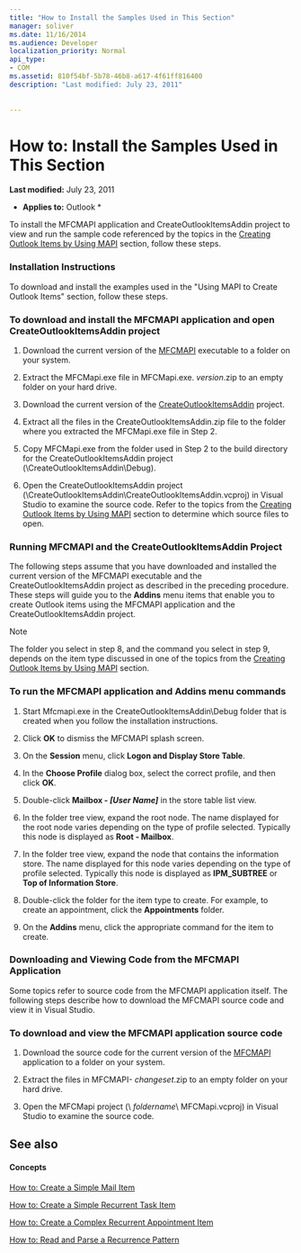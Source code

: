 ```yaml
---
title: "How to Install the Samples Used in This Section"
manager: soliver
ms.date: 11/16/2014
ms.audience: Developer
localization_priority: Normal
api_type:
- COM
ms.assetid: 810f54bf-5b78-46b8-a617-4f61ff816400
description: "Last modified: July 23, 2011"
 
 
---
```


# How to: Install the Samples Used in This Section

 **Last modified:** July 23, 2011 
  
 * **Applies to:** Outlook * 
  
To install the MFCMAPI application and CreateOutlookItemsAddin project to view and run the sample code referenced by the topics in the [Creating Outlook Items by Using MAPI](creating-outlook-items-by-using-mapi.md) section, follow these steps. 
  
### Installation Instructions

To download and install the examples used in the "Using MAPI to Create Outlook Items" section, follow these steps.
  
### 

### To download and install the MFCMAPI application and open CreateOutlookItemsAddin project

1. Download the current version of the [MFCMAPI](http://go.microsoft.com/fwlink/?LinkID=124154) executable to a folder on your system. 
    
2. Extract the MFCMapi.exe file in MFCMapi.exe. _version_.zip to an empty folder on your hard drive.
    
3. Download the current version of the [CreateOutlookItemsAddin](http://go.microsoft.com/fwlink/?LinkID=127828) project. 
    
4. Extract all the files in the CreateOutlookItemsAddin.zip file to the folder where you extracted the MFCMapi.exe file in Step 2.
    
5. Copy MFCMapi.exe from the folder used in Step 2 to the build directory for the CreateOutlookItemsAddin project (\CreateOutlookItemsAddin\Debug).
    
6. Open the CreateOutlookItemsAddin project (\CreateOutlookItemsAddin\CreateOutlookItemsAddin.vcproj) in Visual Studio to examine the source code. Refer to the topics from the [Creating Outlook Items by Using MAPI](creating-outlook-items-by-using-mapi.md) section to determine which source files to open. 
    
### Running MFCMAPI and the CreateOutlookItemsAddin Project

The following steps assume that you have downloaded and installed the current version of the MFCMAPI executable and the CreateOutlookItemsAddin project as described in the preceding procedure. These steps will guide you to the **Addins** menu items that enable you to create Outlook items using the MFCMAPI application and the CreateOutlookItemsAddin project. 
  
> [!NOTE]
> The folder you select in step 8, and the command you select in step 9, depends on the item type discussed in one of the topics from the [Creating Outlook Items by Using MAPI](creating-outlook-items-by-using-mapi.md) section. 
  
### 

### To run the MFCMAPI application and Addins menu commands

1. Start Mfcmapi.exe in the CreateOutlookItemsAddin\Debug folder that is created when you follow the installation instructions.
    
2. Click **OK** to dismiss the MFCMAPI splash screen. 
    
3. On the **Session** menu, click **Logon and Display Store Table**.
    
4. In the **Choose Profile** dialog box, select the correct profile, and then click **OK**. 
    
5. Double-click **Mailbox -  _[User Name]_** in the store table list view. 
    
6. In the folder tree view, expand the root node. The name displayed for the root node varies depending on the type of profile selected. Typically this node is displayed as **Root - Mailbox**.
    
7. In the folder tree view, expand the node that contains the information store. The name displayed for this node varies depending on the type of profile selected. Typically this node is displayed as **IPM_SUBTREE** or **Top of Information Store**.
    
8. Double-click the folder for the item type to create. For example, to create an appointment, click the **Appointments** folder. 
    
9. On the **Addins** menu, click the appropriate command for the item to create. 
    
### Downloading and Viewing Code from the MFCMAPI Application

Some topics refer to source code from the MFCMAPI application itself. The following steps describe how to download the MFCMAPI source code and view it in Visual Studio. 
  
### 

### To download and view the MFCMAPI application source code

1. Download the source code for the current version of the [MFCMAPI](http://go.microsoft.com/fwlink/?LinkID=124154) application to a folder on your system. 
    
2. Extract the files in MFCMAPI- _changeset_.zip to an empty folder on your hard drive.
    
3. Open the MFCMapi project (\ _foldername_\ MFCMapi.vcproj) in Visual Studio to examine the source code.
    
## See also

#### Concepts

[How to: Create a Simple Mail Item](how-to-create-a-simple-mail-item.md)
  
[How to: Create a Simple Recurrent Task Item](how-to-create-a-simple-recurrent-task-item.md)
  
[How to: Create a Complex Recurrent Appointment Item](how-to-create-a-complex-recurrent-appointment-item.md)
  
[How to: Read and Parse a Recurrence Pattern](how-to-read-and-parse-a-recurrence-pattern.md)

